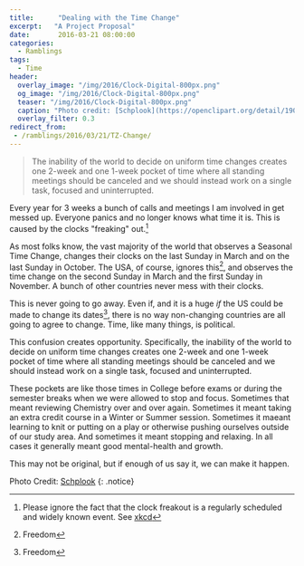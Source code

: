 ```yaml
---
title:      "Dealing with the Time Change"
excerpt:   "A Project Proposal"
date:       2016-03-21 08:00:00
categories:
  - Ramblings
tags:
  - Time
header:
  overlay_image: "/img/2016/Clock-Digital-800px.png"
  og_image: "/img/2016/Clock-Digital-800px.png"
  teaser: "/img/2016/Clock-Digital-800px.png"
  caption: "Photo credit: [Schplook](https://openclipart.org/detail/190975/digital-clock)"
  overlay_filter: 0.3
redirect_from:
 - /ramblings/2016/03/21/TZ-Change/
---
```


> The inability of the world to decide on uniform time changes
creates one 2-week and one 1-week pocket of time where all standing
meetings should be canceled and we should instead work on a single task,
focused and uninterrupted.

Every year for 3 weeks a bunch of calls and meetings I am involved in
get messed up.  Everyone panics and no longer knows what time it is.
This is caused by the clocks "freaking" out.[^0]

As most folks know, the vast majority of the world that observes a
Seasonal Time Change, changes their clocks on the last Sunday in March
and on the last Sunday in October.  The USA, of course, ignores this[^1],
and observes the time change on the second Sunday in March and the
first Sunday in November.  A bunch of other countries never mess with
their clocks.

This is never going to go away.  Even if, and it is a huge *if* the US
could be made to change its dates[^1], there is no way non-changing
countries are all going to agree to change. Time, like many things,
is political.

This confusion creates opportunity.  Specifically, the inability of
the world to decide on uniform time changes creates one 2-week and one
1-week pocket of time where all standing meetings should be canceled
and we should instead work on a single task, focused and uninterrupted.

These pockets are like those times in College before exams or during the
semester breaks when we were allowed to stop and focus.  Sometimes that
meant reviewing Chemistry over and over again.  Sometimes it meant taking
an extra credit course in a Winter or Summer session.  Sometimes it maeant
learning to knit or putting on a play or otherwise pushing ourselves
outside of our study area.  And sometimes it meant stopping and relaxing.
In all cases it generally meant good mental-health and growth.

This may not be original, but if enough of us say it, we can make
it happen.

Photo Credit: [Schplook](https://openclipart.org/detail/190975/digital-clock)
{: .notice}

[^0]: Please ignore the fact that the clock freakout is a regularly scheduled and widely known event. See [xkcd](https://xkcd.com/1391/)

[^1]: Freedom
